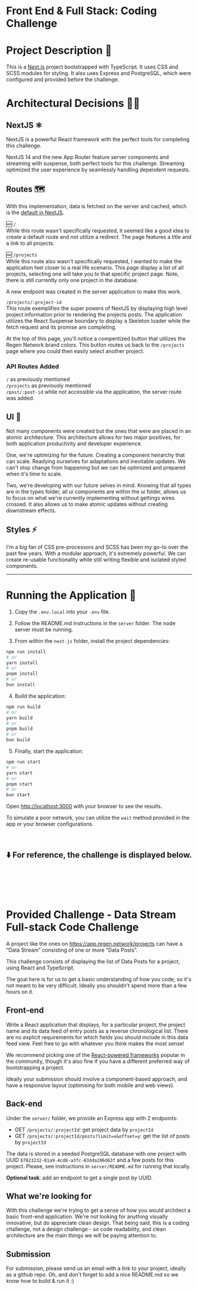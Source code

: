 # Front End & Full Stack: Coding Challenge

# Project Description 🚀

This is a [Next.js](https://nextjs.org/) project bootstrapped with TypeScript. It uses CSS and SCSS modules for styling. It also uses Express and PostgreSQL, which were configured and provided before the challenge.

# Architectural Decisions 👨‍🚀

## NextJS ⚛️

NextJS is a powerful React framework with the perfect tools for completing this challenge.

NextJS 14 and the new App Router feature server components and streaming with suspense, both perfect tools for this challenge. Streaming optimized the user experience by seamlessly handling dependent requests.

## Routes 🗺️

With this implementation, data is fetched on the server and cached, which is the [default in NextJS](https://nextjs.org/docs/app/building-your-application/data-fetching/fetching-caching-and-revalidating#caching-data).

🆕 `/` \
While this route wasn't specifically requested, it seemed like a good idea to create a default route and not utilize a redirect. The page features a title and a link to all projects.

🆕 `/projects` \
While this route also wasn't specifically requested, I wanted to make the application feel closer to a real life scenario. This page display a list of all projects, selecting one will take you to that specific project page. Note, there is still currently only one project in the database.

A new endpoint was created in the server application to make this work.

`/projects/:project-id` \
This route exemplifies the super powers of NextJS by displaying high level project information prior to rendering the projects posts. The application utilizes the React Suspense boundary to display a Skeleton loader while the fetch request and its promise are completing.

At the top of this page, you'll notice a compentized button that utilizes the Regen Network brand colors. This button routes us back to the `/projects` page where you could then easily select another project.

### API Routes Added

`/` as previously mentioned \
`/projects` as previously mentioned \
`/post/:post-id` while not accessible via the application, the server route was added.

## UI 🎨

Not many components were created but the ones that were are placed in an atomic architecture. This architecture allows for two major positives, for both application productivity and developer experience.

One, we're optimizing for the future. Creating a component heirarchy that can scale. Readying ourselves for adaptations and inevitable updates. We can't stop change from happening but we can be optimized and prepared when it's time to scale.

Two, we're developing with our future selves in mind. Knowing that all types are in the types folder, all ui components are within the ui folder, allows us to focus on what we're currently implementing without gettings wires crossed. It also allows us to make atomic updates without creating downstream effects.

## Styles ⚡️

I'm a big fan of CSS pre-processors and SCSS has been my go-to over the past few years. With a modular approach, it's extremely powerful. We can create re-usable functionality while still writing flexible and isolated styled components.

---

# Running the Application 🏃

1. Copy the `.env.local` into your `.env` file.

2. Follow the README.md instructions in the `server` folder. The node server must be running.

3. From within the `next-js` folder, install the project dependencies:

```bash
npm run install
# or
yarn install
# or
pnpm install
# or
bun install
```

4. Build the application:

```bash
npm run build
# or
yarn build
# or
pnpm build
# or
bun build
```

5. Finally, start the application:

```bash
npm run start
# or
yarn start
# or
pnpm start
# or
bun start
```

Open [http://localhost:3000](http://localhost:3000) with your browser to see the results.

To simulate a poor network, you can utilize the `wait` method provided in the app or your browser configurations.

</br>

## ⬇️ For reference, the challenge is displayed below.

</br>
</br>
</br>
</br>

# Provided Challenge - Data Stream Full-stack Code Challenge

A project like the ones on https://app.regen.network/projects can have a “Data Stream” consisting of one or more “Data Posts”.

This challenge consists of displaying the list of Data Posts for a project, using React and TypeScript.

The goal here is for us to get a basic understanding of how you code, so it's not meant to be very difficult. Ideally you shouldn't spend more than a few hours on it.

## Front-end

Write a React application that displays, for a particular project, the project name and its data feed of entry posts as a reverse chronological list. There are no explicit requirements for which fields you should include in this data feed view. Feel free to go with whatever you think makes the most sense!

We recommend picking one of the [React-powered frameworks](https://react.dev/learn/start-a-new-react-project) popular in the community, though it's also fine if you have a different preferred way of bootstrapping a project.

Ideally your submission should involve a component-based approach, and have a responsive layout (optimising for both mobile and web views).

## Back-end

Under the `server/` folder, we provide an Express app with 2 endpoints:

- GET `/projects/:projectId`: get project data by `projectId`
- GET `/projects/:projectId/posts?limit=x&offset=y`: get the list of posts by `projectId`

The data is stored in a seeded PostgreSQL database with one project with UUID `b7823232-81a9-4cd8-a3fc-63dda206d63f` and a few posts for this project.
Please, see instructions in `server/README.md` for running that locally.

**Optional task**: add an endpoint to get a single post by UUID.

## What we're looking for

With this challenge we're trying to get a sense of how you would architect a basic front-end application. We're not looking for anything visually innovative, but do appreciate clean design. That being said, this is a coding challenge, not a design challenge - so code readability, and clean architecture are the main things we will be paying attention to.

## Submission

For submission, please send us an email with a link to your project, ideally as a github repo. Oh, and don't forget to add a nice README.md so we know how to build & run it :)
